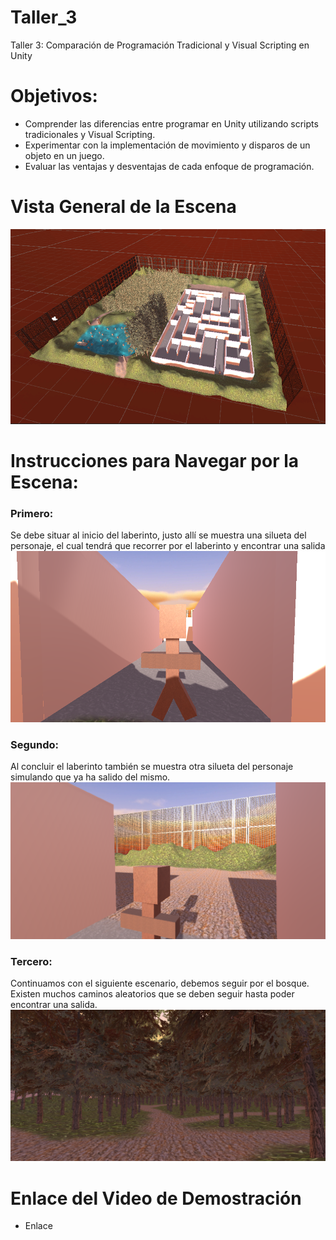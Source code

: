 # Taller_3
Taller 3: Comparación de Programación Tradicional y Visual Scripting en Unity

# Objetivos:
- Comprender las diferencias entre programar en Unity utilizando scripts tradicionales y Visual Scripting.
- Experimentar con la implementación de movimiento y disparos de un objeto en un juego.
- Evaluar las ventajas y desventajas de cada enfoque de programación.

# Vista General de la Escena
![Imagen](https://github.com/DeividN21/Mi_Terreno_1/blob/main/Imagen.png?raw=true)

# Instrucciones para Navegar por la Escena:
### Primero:
Se debe situar al inicio del laberinto, justo allí se muestra una silueta del personaje, el cual tendrá que recorrer por el laberinto y encontrar una salida
![Imagen](https://github.com/DeividN21/Mi_Terreno_1/blob/main/Imagen2.png?raw=true)
### Segundo:
Al concluir el laberinto también se muestra otra silueta del personaje simulando que ya ha salido del mismo.
![Imagen](https://github.com/DeividN21/Mi_Terreno_1/blob/main/Imagen3.png?raw=true)
### Tercero:
Continuamos con el siguiente escenario, debemos seguir por el bosque. Existen muchos caminos aleatorios que se deben seguir hasta poder encontrar una salida.
![Imagen](https://github.com/DeividN21/Mi_Terreno_1/blob/main/Imagen4.png?raw=true)

# Enlace del Video de Demostración
- Enlace
